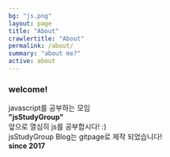 ```yaml
---
bg: "js.png"
layout: page
title: "About"
crawlertitle: "About"
permalink: /about/
summary: "about me?"
active: about
---
```


### welcome! ###
javascript를 공부하는 모임 <br />
**"jsStudyGroup"**<br />
앞으로 열심히 js를 공부합시다! :)<br />
jsStudyGroup Blog는 gitpage로 제작 되었습니다!<br />
**since 2017**